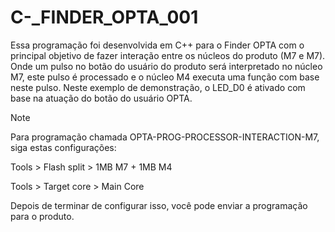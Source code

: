 # C-_FINDER_OPTA_001

Essa programação foi desenvolvida em C++ para o Finder OPTA com o principal objetivo de fazer interação entre os núcleos do produto (M7 e M7). Onde um pulso no botão do usuário do produto será interpretado no núcleo M7, este pulso é processado e o núcleo M4 executa uma função com base neste pulso. Neste exemplo de demonstração, o LED_D0 é ativado com base na atuação do botão do usuário OPTA.

> [!NOTE]
> Para programação chamada OPTA-PROG-PROCESSOR-INTERACTION-M7, siga estas configurações:
> 
> Tools > Flash split > 1MB M7 + 1MB M4
> 
> Tools > Target core > Main Core
> 
> Depois de terminar de configurar isso, você pode enviar a programação para o produto.
